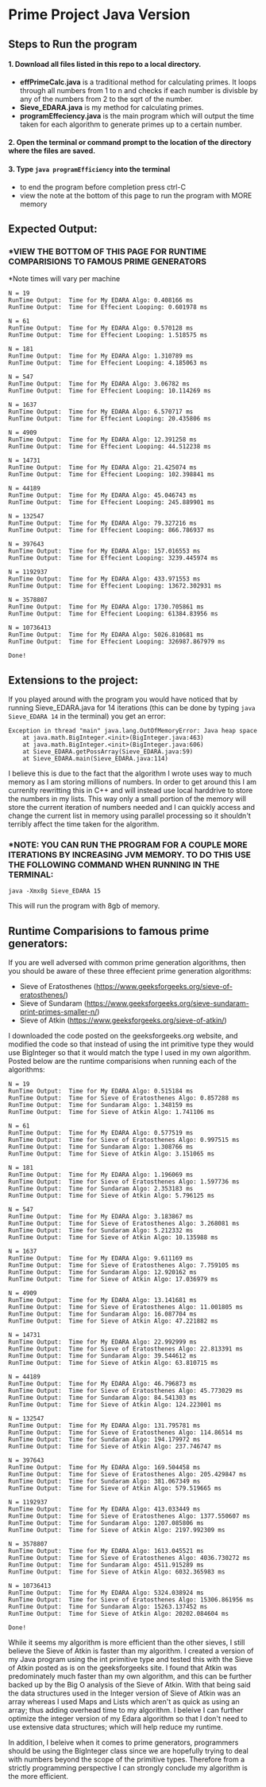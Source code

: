 # Prime Project Java Version
## Steps to Run the program
#### 1. Download all files listed in this repo to a local directory.<br />
  * __effPrimeCalc.java__ is a traditional method for calculating primes.  It loops through all numbers from 1 to n and checks if each number is divisble by any of the numbers from 2 to the sqrt of the number.<br />
  * __Sieve_EDARA.java__ is my method for calculating primes.<br />
  * __programEffeciency.java__ is the main program which will output the time taken for each algorithm to generate primes up to a certain number.<br />
#### 2. Open the terminal or command prompt to the location of the directory where the files are saved. <br />
#### 3. Type `java programEfficiency` into the terminal
  * to end the program before completion press ctrl-C
  * view the note at the bottom of this page to run the program with MORE memory

## Expected Output: 
### *VIEW THE BOTTOM OF THIS PAGE FOR RUNTIME COMPARISIONS TO FAMOUS PRIME GENERATORS

*Note times will vary per machine

```
N = 19
RunTime Output:  Time for My EDARA Algo: 0.408166 ms
RunTime Output:  Time for Effecient Looping: 0.601978 ms

N = 61
RunTime Output:  Time for My EDARA Algo: 0.570128 ms
RunTime Output:  Time for Effecient Looping: 1.518575 ms

N = 181
RunTime Output:  Time for My EDARA Algo: 1.310789 ms
RunTime Output:  Time for Effecient Looping: 4.185063 ms

N = 547
RunTime Output:  Time for My EDARA Algo: 3.06782 ms
RunTime Output:  Time for Effecient Looping: 10.114269 ms

N = 1637
RunTime Output:  Time for My EDARA Algo: 6.570717 ms
RunTime Output:  Time for Effecient Looping: 20.435806 ms

N = 4909
RunTime Output:  Time for My EDARA Algo: 12.391258 ms
RunTime Output:  Time for Effecient Looping: 44.512238 ms

N = 14731
RunTime Output:  Time for My EDARA Algo: 21.425074 ms
RunTime Output:  Time for Effecient Looping: 102.398841 ms

N = 44189
RunTime Output:  Time for My EDARA Algo: 45.046743 ms
RunTime Output:  Time for Effecient Looping: 245.889901 ms

N = 132547
RunTime Output:  Time for My EDARA Algo: 79.327216 ms
RunTime Output:  Time for Effecient Looping: 866.786937 ms

N = 397643
RunTime Output:  Time for My EDARA Algo: 157.016553 ms
RunTime Output:  Time for Effecient Looping: 3239.445974 ms

N = 1192937
RunTime Output:  Time for My EDARA Algo: 433.971553 ms
RunTime Output:  Time for Effecient Looping: 13672.302931 ms

N = 3578807
RunTime Output:  Time for My EDARA Algo: 1730.705861 ms
RunTime Output:  Time for Effecient Looping: 61384.83956 ms

N = 10736413
RunTime Output:  Time for My EDARA Algo: 5026.810681 ms
RunTime Output:  Time for Effecient Looping: 326987.867979 ms

Done!
```

## Extensions to the project:
If you played around with the program you would have noticed that by running Sieve_EDARA.java for 14 iterations (this can be done by typing `java Sieve_EDARA 14` in the terminal) you get an error: 
```
Exception in thread "main" java.lang.OutOfMemoryError: Java heap space
	at java.math.BigInteger.<init>(BigInteger.java:463)
	at java.math.BigInteger.<init>(BigInteger.java:606)
	at Sieve_EDARA.getPossArray(Sieve_EDARA.java:59)
	at Sieve_EDARA.main(Sieve_EDARA.java:114)
```
I believe this is due to the fact that the algorithm I wrote uses way to much memory as I am storing millions of numbers.  In order to get around this I am currenlty rewritting this in C++ and will instead use local harddrive to store the numbers in my lists.  This way only a small portion of the memory will store the current iteration of numbers needed and I can quickly access and change the current list in memory using parallel processing so it shouldn't terribly affect the time taken for the algorithm. 

### *NOTE: YOU CAN RUN THE PROGRAM FOR A COUPLE MORE ITERATIONS BY INCREASING JVM MEMORY.  TO DO THIS USE THE FOLLOWING COMMAND WHEN RUNNING IN THE TERMINAL:
```
java -Xmx8g Sieve_EDARA 15
```
This will run the program with 8gb of memory.

## Runtime Comparisions to famous prime generators:
If you are well adversed with common prime generation algorithms, then you should be aware of these three effecient prime generation algorithms:
  * Sieve of Eratosthenes (https://www.geeksforgeeks.org/sieve-of-eratosthenes/)
  * Sieve of Sundaram (https://www.geeksforgeeks.org/sieve-sundaram-print-primes-smaller-n/)
  * Sieve of Atkin (https://www.geeksforgeeks.org/sieve-of-atkin/)
  
I downloaded the code posted on the geeksforgeeks.org website, and modified the code so that instead of using the int primitive type they would use BigInteger so that it would match the type I used in my own algorithm.  Posted below are the runtime comparisions when running each of the algorithms:
```
N = 19
RunTime Output:  Time for My EDARA Algo: 0.515184 ms
RunTime Output:  Time for Sieve of Eratosthenes Algo: 0.857288 ms
RunTime Output:  Time for Sundaram Algo: 1.348159 ms
RunTime Output:  Time for Sieve of Atkin Algo: 1.741106 ms

N = 61
RunTime Output:  Time for My EDARA Algo: 0.577519 ms
RunTime Output:  Time for Sieve of Eratosthenes Algo: 0.997515 ms
RunTime Output:  Time for Sundaram Algo: 1.308766 ms
RunTime Output:  Time for Sieve of Atkin Algo: 3.151065 ms

N = 181
RunTime Output:  Time for My EDARA Algo: 1.196069 ms
RunTime Output:  Time for Sieve of Eratosthenes Algo: 1.597736 ms
RunTime Output:  Time for Sundaram Algo: 2.353183 ms
RunTime Output:  Time for Sieve of Atkin Algo: 5.796125 ms

N = 547
RunTime Output:  Time for My EDARA Algo: 3.183867 ms
RunTime Output:  Time for Sieve of Eratosthenes Algo: 3.268081 ms
RunTime Output:  Time for Sundaram Algo: 5.212332 ms
RunTime Output:  Time for Sieve of Atkin Algo: 10.135988 ms

N = 1637
RunTime Output:  Time for My EDARA Algo: 9.611169 ms
RunTime Output:  Time for Sieve of Eratosthenes Algo: 7.759105 ms
RunTime Output:  Time for Sundaram Algo: 12.920162 ms
RunTime Output:  Time for Sieve of Atkin Algo: 17.036979 ms

N = 4909
RunTime Output:  Time for My EDARA Algo: 13.141681 ms
RunTime Output:  Time for Sieve of Eratosthenes Algo: 11.001805 ms
RunTime Output:  Time for Sundaram Algo: 16.087704 ms
RunTime Output:  Time for Sieve of Atkin Algo: 47.221882 ms

N = 14731
RunTime Output:  Time for My EDARA Algo: 22.992999 ms
RunTime Output:  Time for Sieve of Eratosthenes Algo: 22.813391 ms
RunTime Output:  Time for Sundaram Algo: 39.544612 ms
RunTime Output:  Time for Sieve of Atkin Algo: 63.810715 ms

N = 44189
RunTime Output:  Time for My EDARA Algo: 46.796873 ms
RunTime Output:  Time for Sieve of Eratosthenes Algo: 45.773029 ms
RunTime Output:  Time for Sundaram Algo: 84.541303 ms
RunTime Output:  Time for Sieve of Atkin Algo: 124.223001 ms

N = 132547
RunTime Output:  Time for My EDARA Algo: 131.795781 ms
RunTime Output:  Time for Sieve of Eratosthenes Algo: 114.86514 ms
RunTime Output:  Time for Sundaram Algo: 194.179972 ms
RunTime Output:  Time for Sieve of Atkin Algo: 237.746747 ms

N = 397643
RunTime Output:  Time for My EDARA Algo: 169.504458 ms
RunTime Output:  Time for Sieve of Eratosthenes Algo: 205.429847 ms
RunTime Output:  Time for Sundaram Algo: 381.067349 ms
RunTime Output:  Time for Sieve of Atkin Algo: 579.519665 ms

N = 1192937
RunTime Output:  Time for My EDARA Algo: 413.033449 ms
RunTime Output:  Time for Sieve of Eratosthenes Algo: 1377.550607 ms
RunTime Output:  Time for Sundaram Algo: 1207.085806 ms
RunTime Output:  Time for Sieve of Atkin Algo: 2197.992309 ms

N = 3578807
RunTime Output:  Time for My EDARA Algo: 1613.045521 ms
RunTime Output:  Time for Sieve of Eratosthenes Algo: 4036.730272 ms
RunTime Output:  Time for Sundaram Algo: 4511.915289 ms
RunTime Output:  Time for Sieve of Atkin Algo: 6032.365983 ms

N = 10736413
RunTime Output:  Time for My EDARA Algo: 5324.038924 ms
RunTime Output:  Time for Sieve of Eratosthenes Algo: 15306.861956 ms
RunTime Output:  Time for Sundaram Algo: 15263.137452 ms
RunTime Output:  Time for Sieve of Atkin Algo: 20202.084604 ms

Done!
```
While it seems my algorithm is more efficient than the other sieves, I still believe the Sieve of Atkin is faster than my algorithm. I created a version of my Java program using the int primitive type and tested this with the Sieve of Atkin posted as is on the geeksforgeeks site.  I found that Atkin was predominately much faster than my own algorithm, and this can be further backed up by the Big O analysis of the Sieve of Atkin.  With that being said the data structures used in the Integer version of Sieve of Atkin was an array whereas I used Maps and Lists which aren't as quick as using an array; thus adding overhead time to my algorithm.  I beleive I can further optimize the integer version of my Edara algorithm so that I don't need to use extensive data structures; which will help reduce my runtime.

In addition, I beleive when it comes to prime generators, programmers should be using the BigInteger class since we are hopefully trying to deal with numbers beyond the scope of the primitive types.  Therefore from a strictly programming perspective I can strongly conclude my algorithm is the more efficient.
